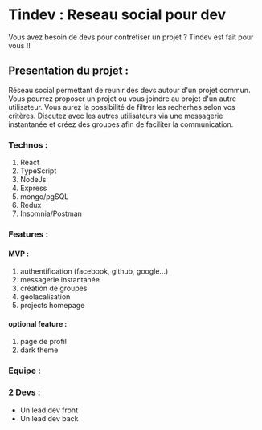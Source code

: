 # Tindev : Reseau social pour dev

Vous avez besoin de devs pour contretiser un projet ? Tindev est fait pour vous !!

## Presentation du projet :

Réseau social permettant de reunir des devs autour d'un projet commun.
Vous pourrez proposer un projet ou vous joindre au projet d'un autre utilisateur.
Vous aurez la possibilité de filtrer les recherhes selon vos critères.
Discutez avec les autres utilisateurs via une messagerie instantanée et créez des groupes afin de faciliter la communication.

### Technos :

1. React 
2. TypeScript
3. NodeJs
4. Express
5. mongo/pgSQL
6. Redux
7. Insomnia/Postman


### Features :

 #### MVP :
1. authentification (facebook, github, google...) 
2. messagerie instantanée
3. création de groupes
4. géolacalisation 
5. projects homepage

 #### optional feature :
1. page de profil  
2. dark theme


### Equipe :

### 2 Devs :
- Un lead dev front 
- Un lead dev back

